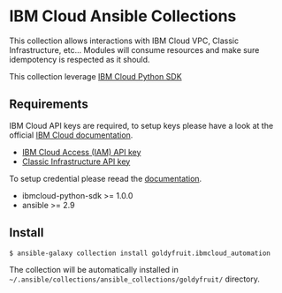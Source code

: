 # IBM Cloud Ansible Collections

This collection allows interactions with IBM Cloud VPC, Classic Infrastructure, etc... Modules will consume resources and make sure idempotency is respected as it should.

This collection leverage [IBM Cloud Python SDK](https://pypi.org/project/ibmcloud-python-sdk)

## Requirements

IBM Cloud API keys are required, to setup keys please have a look at the official [IBM Cloud documentation](https://cloud.ibm.com/docs/iam?topic=iam-manapikey).

- [IBM Cloud Access (IAM) API key](https://cloud.ibm.com/docs/iam?topic=iam-userapikey)
- [Classic Infrastructure API key](https://cloud.ibm.com/docs/iam?topic=iam-classic_keys)

To setup credential please reead the [documentation](https://github.com/goldyfruit/ibmcloud-python-sdk).

- ibmcloud-python-sdk >= 1.0.0
- ansible >= 2.9

## Install

```shell
$ ansible-galaxy collection install goldyfruit.ibmcloud_automation
```

The collection will be automatically installed in `~/.ansible/collections/ansible_collections/goldyfruit/` directory.
